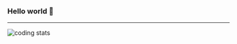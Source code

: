 ### Hello world 👋

* * *

<img src="https://github-readme-stats.vercel.app/api/wakatime?username=lmumar&layuout=compact" alt="coding stats"/>
